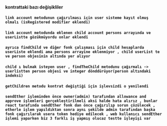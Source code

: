 #### kontrattaki bazı değişikliler

#### `link account metodunun çağırılması için user sisteme kayıt olmuş olmalı (isRegistered modifier eklendi)`

#### `link account metodunda eklenen child account persons arrayında ve userListte gözükmüyordu onlar eklendi`
#### `ayrıca findChild ve diğer fonk çalışması için child hesaplarda userListe eklendi ama persons arrayine eklenmiyor , child userList te ve person objesinin altında yer alıyor`

#### `child ı bulmak isteyen user , findTheChild metodunu çağırmalı -> userlistten person objesi ve integer dönddürüyor(person altındaki indeksi)`


#### `getChildren metodu kontrat değiştiği için işlevsizdi o yenilendi`

#### `sendEther işleminden önce owner(admin) tarafından allowance and approve işlemleri gerçekleştirilmeli aksi halde hata alırız , bunlar react tarafında sendEther fonk dan önce çağırılıp sorun çözülecek , etherle işlem yapıldıktan sonra aynı şekilde admin tarafından başka fonk çağırılarak usera token hediye edilecek , web kullanıcı sendEther işlemi yaparken biz 3 farklı iş yapmış olucaz testte işleyişi var`